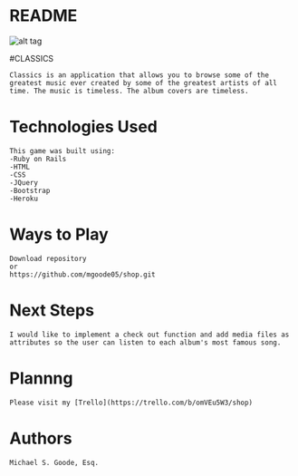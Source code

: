 # README

![alt tag](https://i.imgur.com/pPHKVq7.png)

#CLASSICS

    Classics is an application that allows you to browse some of the greatest music ever created by some of the greatest artists of all time. The music is timeless. The album covers are timeless.

# Technologies Used 
    
    This game was built using:
    -Ruby on Rails
    -HTML
    -CSS
    -JQuery
    -Bootstrap
    -Heroku

# Ways to Play

    Download repository
    or
    https://github.com/mgoode05/shop.git

# Next Steps

    I would like to implement a check out function and add media files as attributes so the user can listen to each album's most famous song.

# Plannng

    Please visit my [Trello](https://trello.com/b/omVEu5W3/shop)

# Authors

    Michael S. Goode, Esq.
